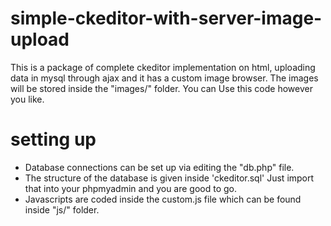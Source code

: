 # simple-ckeditor-with-server-image-upload
This is a package of complete ckeditor implementation on html, uploading data in mysql through ajax and it has a custom image browser.
The images will be stored inside the "images/" folder. You can Use this code however you like.

# setting up

- Database connections can be set up via editing the "db.php" file.
- The structure of the database is given inside 'ckeditor.sql'
  Just import that into your phpmyadmin and you are good to go.
- Javascripts are coded inside the custom.js file which can be found inside "js/" folder.

